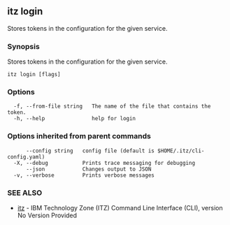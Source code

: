 ## itz login

Stores tokens in the configuration for the given service.

### Synopsis

Stores tokens in the configuration for the given service.

```
itz login [flags]
```

### Options

```
  -f, --from-file string   The name of the file that contains the token.
  -h, --help               help for login
```

### Options inherited from parent commands

```
      --config string   config file (default is $HOME/.itz/cli-config.yaml)
  -X, --debug           Prints trace messaging for debugging
      --json            Changes output to JSON
  -v, --verbose         Prints verbose messages
```

### SEE ALSO

* [itz](itz.md)	 - IBM Technology Zone (ITZ) Command Line Interface (CLI), version No Version Provided

